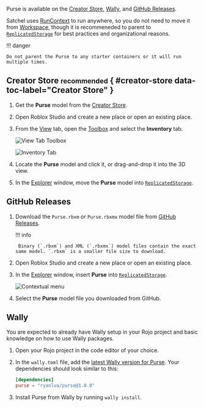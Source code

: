 Purse is available on the [Creator Store], [Wally], and [GitHub Releases].

Satchel uses [RunContext] to run anywhere, so you do not need to move it from [Workspace], though it is recommeneded to parent to [`ReplicatedStorage`][ReplicatedStorage] for best practices and organizational reasons.

!!! danger

    Do not parent the Purse to any starter containers or it will run multiple times.

  [Creator Store]: https://create.roblox.com/store/asset/112061170330936
  [Wally]: https://wally.run/package/ryanlua/purse
  [GitHub Releases]: https://github.com/RyanLua/Purse/releases
  [ReplicatedStorage]: https://create.roblox.com/docs/reference/engine/classes/ReplicatedStorage
  [RunContext]: https://devforum.roblox.com/t/1938784
  [Workspace]: https://create.roblox.com/docs/reference/engine/classes/Workspace

## Creator Store <small>recommended</small> { #creator-store data-toc-label="Creator Store" }

1. Get the **Purse** model from the [Creator Store].

1. Open Roblox Studio and create a new place or open an existing place.

1. From the [View] tab, open the [Toolbox] and select the **Inventory** tab.

    ![View Tab Toolbox](https://prod.docsiteassets.roblox.com/assets/studio/general/View-Tab-Toolbox.png)

    ![Inventory Tab](https://prod.docsiteassets.roblox.com/assets/studio/toolbox/Inventory-Tab.png)

1. Locate the **Purse** model and click it, or drag-and-drop it into the 3D view.

1. In the [Explorer] window, move the **Purse** model into [`ReplicatedStorage`][ReplicatedStorage].

  [View]: https://create.roblox.com/docs/studio/view-tab
  [Toolbox]: https://create.roblox.com/docs/projects/assets/toolbox
  [Explorer]: https://create.roblox.com/docs/studio/explorer

## GitHub Releases

1. Download the `Purse.rbxm` or `Purse.rbxmx` model file from [GitHub Releases].

    !!! info

        Binary (`.rbxm`) and XML (`.rbxmx`) model files contain the exact same model. `.rbxm` is a smaller file size to download.

1. Open Roblox Studio and create a new place or open an existing place.

1. In the [Explorer] window, insert **Purse** into [`ReplicatedStorage`][ReplicatedStorage].

    ![Contextual menu](https://prod.docsiteassets.roblox.com/assets/studio/explorer/Context-Menu-Service.png.webp)

1. Select the **Purse** model file you downloaded from GitHub.

## Wally

You are expected to already have Wally setup in your Rojo project and basic knowledge on how to use Wally packages.

1. Open your Rojo project in the code editor of your choice.

1. In the `wally.toml` file, add the [latest Wally version for Purse][Wally]. Your dependencies should look similar to this:

    ``` toml title="wally.toml"
    [dependencies]
    purse = "ryanlua/purse@1.0.0"
    ```

1. Install Purse from Wally by running `wally install`.
